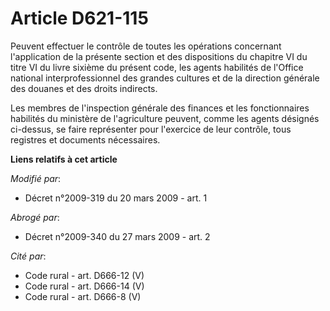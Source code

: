 # Article D621-115

Peuvent effectuer le contrôle de toutes les opérations concernant l'application de la présente section et des dispositions du
chapitre VI du titre VI du livre sixième du présent code, les agents habilités de l'Office national interprofessionnel des
grandes cultures et de la direction générale des douanes et des droits indirects.

Les membres de l'inspection générale des finances et les fonctionnaires habilités du ministère de l'agriculture peuvent,
comme les agents désignés ci-dessus, se faire représenter pour l'exercice de leur contrôle, tous registres et documents
nécessaires.

**Liens relatifs à cet article**

_Modifié par_:

  - Décret n°2009-319 du 20 mars 2009 - art. 1

_Abrogé par_:

  - Décret n°2009-340 du 27 mars 2009 - art. 2

_Cité par_:

  - Code rural - art. D666-12 (V)
  - Code rural - art. D666-14 (V)
  - Code rural - art. D666-8 (V)
